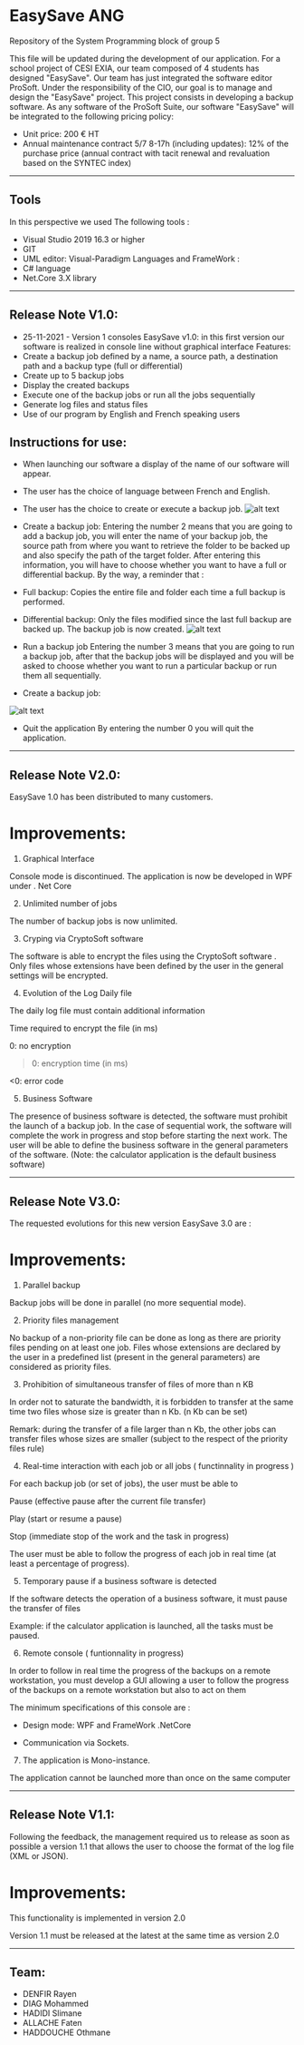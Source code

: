 # EasySave ANG

Repository of the System Programming block of group 5

This file will be updated during the development of our application. For a school project of CESI EXIA, our team composed of 4 students has designed "EasySave". Our team has just integrated the software editor ProSoft. Under the responsibility of the CIO, our goal is to manage and design the "EasySave" project. This project consists in developing a backup software. As any software of the ProSoft Suite, our software "EasySave" will be integrated to the following pricing policy:

* Unit price: 200 € HT
* Annual maintenance contract 5/7 8-17h (including updates): 12% of the purchase price (annual contract with tacit renewal and revaluation based on the SYNTEC index)
---
## Tools

In this perspective we used
The following tools :
* Visual Studio 2019 16.3 or higher
* GIT
* UML editor: Visual-Paradigm
Languages and FrameWork :
* C# language
* Net.Core 3.X library


---

## Release Note V1.0:
* 25-11-2021 - Version 1 consoles EasySave v1.0: in this first version our software is realized in console line without graphical interface 
Features:
* Create a backup job defined by a name, a source path, a destination path and a backup type (full or differential)
* Create up to 5 backup jobs
* Display the created backups
* Execute one of the backup jobs or run all the jobs sequentially
* Generate log files and status files
* Use of our program by English and French speaking users

## Instructions for use:

* When launching our software a display of the name of our software will appear.
* The user has the choice of language between French and English.
* The user has the choice to create or execute a backup job.
![alt text](https://github.com/RayCookie/EasySave/blob/master/easysave/Screen/image%20(2).png)
* Create a backup job:
Entering the number 2 means that you are going to add a backup job, you will enter the name of your backup job, the source path from where you want to retrieve the folder to be backed up and also specify the path of the target folder. After entering this information, you will have to choose whether you want to have a full or differential backup.
By the way, a reminder that : 
* Full backup: Copies the entire file and folder each time a full backup is performed.
* Differential backup: Only the files modified since the last full backup are backed up.
The backup job is now created.
![alt text](https://github.com/RayCookie/EasySave/blob/master/easysave/Screen/image%20(3).png)

* Run a backup job
Entering the number 3 means that you are going to run a backup job, after that the backup jobs will be displayed and you will be asked to choose whether you want to run a particular backup or run them all sequentially.
* Create a backup job:

![alt text](https://github.com/RayCookie/EasySave/blob/master/easysave/Screen/image%20(4).png)

* Quit the application
By entering the number 0 you will quit the application.

---


## Release Note V2.0:

EasySave 1.0 has been distributed to many customers.

# Improvements:

1) Graphical Interface

Console mode is discontinued. The application is now be developed in WPF under . Net Core

2) Unlimited number of jobs

The number of backup jobs is now unlimited.

3) Cryping via CryptoSoft software

The software is able to encrypt the files using the CryptoSoft software . Only files whose extensions have been defined by the user in the general settings will be encrypted.

4) Evolution of the Log Daily file

The daily log file must contain additional information

Time required to encrypt the file (in ms)

0: no encryption

>0: encryption time (in ms)

<0: error code

5) Business Software

The presence of business software is detected, the software must prohibit the launch of a backup job. In the case of sequential work, the software will complete the work in progress and stop before starting the next work. The user will be able to define the business software in the general parameters of the software. (Note: the calculator application  is the default business software)

---


## Release Note V3.0:

The requested evolutions for this new version EasySave 3.0 are :

# Improvements:

1) Parallel backup

Backup jobs will be done in parallel (no more sequential mode).

2) Priority files management

No backup of a non-priority file can be done as long as there are priority files pending on at least one job. Files whose extensions are declared by the user in a predefined list (present in the general parameters) are considered as priority files.

3) Prohibition of simultaneous transfer of files of more than n KB

In order not to saturate the bandwidth, it is forbidden to transfer at the same time two files whose size is greater than n Kb. (n Kb can be set)

Remark: during the transfer of a file larger than n Kb, the other jobs can transfer files whose sizes are smaller (subject to the respect of the priority files rule)

4) Real-time interaction with each job or all jobs ( functinnality in progress ) 

For each backup job (or set of jobs), the user must be able to

Pause (effective pause after the current file transfer)

Play (start or resume a pause)

Stop (immediate stop of the work and the task in progress)

The user must be able to follow the progress of each job in real time (at least a percentage of progress).

5) Temporary pause if a business software is detected

If the software detects the operation of a business software, it must pause the transfer of files

Example: if the calculator application is launched, all the tasks must be paused.

6) Remote console ( funtionnality in progress)

In order to follow in real time the progress of the backups on a remote workstation, you must develop a GUI allowing a user to follow the progress of the backups on a remote workstation but also to act on them

The minimum specifications of this console are :

- Design mode: WPF and FrameWork .NetCore

- Communication via Sockets.

7) The application is Mono-instance.

The application cannot be launched more than once on the same computer


---


## Release Note V1.1:

Following the feedback, the management required us to release as soon as possible a version 1.1 that allows the user to choose the format of the log file (XML or JSON).


# Improvements:

This functionality is implemented in version 2.0

Version 1.1 must be released at the latest at the same time as version 2.0


---


## Team:
* DENFIR Rayen
* DIAG Mohammed
* HADIDI Slimane
* ALLACHE Faten
* HADDOUCHE Othmane
                 
 

